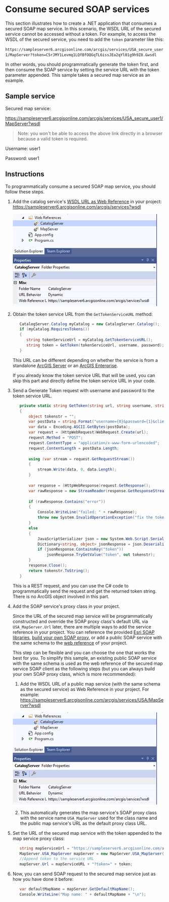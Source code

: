 # Consume secured SOAP services

This section illustrates how to create a .NET application that consumes a secured SOAP map service. In this scenario, the WSDL URL of the secured service cannot be accessed without a token. For example, to access the WSDL of the secured service, you need to add the `token` parameter like this:

`https://sampleserver6.arcgisonline.com/arcgis/services/USA_secure_user1/MapServer?token=C5rJMY1Levmq1LQfBfOQGqTL6issJEa2qYl01g9h9Z8.&wsdl`

In other words, you should programmatically generate the token first, and then consume the SOAP service by setting the service URL with the token parameter appended. This sample takes a secured map service as an example.

## Sample service

Secured map service:

https://sampleserver6.arcgisonline.com/arcgis/services/USA_secure_user1/MapServer?wsdl

> Note: you won't be able to access the above link directly in a browser because a valid token is required.

Username: user1

Password: user1

## Instructions

To programmatically consume a secured SOAP map service, you should follow these steps. 

1. Add the catalog service's [WSDL URL as Web Reference](../1.%20Consume%20SOAP%20services%20and%20SOAP%20SOE/SOAPExportMapImage#instructions) in your project:
https://sampleserver6.arcgisonline.com/arcgis/services?wsdl

   ![](../../../../images/netsp/SoapSecure1.png "Soap Net Secured service Sample")
   
2. Obtain the token service URL from the `GetTokenServiceURL` method:

   ``` c#
      CatalogServer.Catalog myCatalog = new CatalogServer.Catalog();
      if (myCatalog.RequiresTokens())
      {
         string tokenServiceUrl = myCatalog.GetTokenServiceURL();
         string token = GetToken(tokenServiceUrl, username, password);
      }
   ```
   
   This URL can be different depending on whether the service is from a standalone [ArcGIS Server](https://developers.arcgis.com/rest/services-reference/generate-token.htm) or an [ArcGIS Enterprise](https://developers.arcgis.com/rest/users-groups-and-items/generate-token.htm).
   
   If you already know the token service URL that will be used, you can skip this part and directly define the token service URL in your code. 
   
3. Send a Generate Token request with username and password to the token service URL.

   ``` c#
      private static string GetToken(string url, string username, string password)
      {
          object tokenstr = "";
          var postData = string.Format("username={0}&password={1}&client=requestip&expiration=100&f=json", username, password);
          var data = Encoding.ASCII.GetBytes(postData);
          var request = (HttpWebRequest)WebRequest.Create(url);
          request.Method = "POST";
          request.ContentType = "application/x-www-form-urlencoded";
          request.ContentLength = postData.Length;

          using (var stream = request.GetRequestStream())
          {
              stream.Write(data, 0, data.Length);
          }

          var response = (HttpWebResponse)request.GetResponse();
          var rawResponse = new StreamReader(response.GetResponseStream()).ReadToEnd();

          if (rawResponse.Contains("error"))
          {
              Console.WriteLine("failed: " + rawResponse);
              throw new System.InvalidOperationException("fix the token generation process");
          }
          else
          {
              JavaScriptSerializer json = new System.Web.Script.Serialization.JavaScriptSerializer();
              Dictionary<string, object> jsonResponse = json.Deserialize<Dictionary<string, object>>(rawResponse);
              if (jsonResponse.ContainsKey("token"))
                  jsonResponse.TryGetValue("token", out tokenstr);
          }
          response.Close();
          return tokenstr.ToString();
      }
   ```
   
   This is a REST request, and you can use the C# code to programmatically send the request and get the returned token string. There is no ArcGIS object involved in this part. 

4. Add the SOAP service's proxy class in your project.

   Since the URL of the secured map service will be programmatically constructed and override the SOAP proxy class's default URL via `USA_MapServer.Url` later, there are multiple ways to add the service reference in your project. You can reference the provided [Esri SOAP libraries](http://resources.arcgis.com/en/help/soap/latest/#/NET/01vp00000090000000/), [build your own SOAP proxy](../2.%20Generate%20SOAP%20proxy%20libraries), or add a public SOAP service with the same schema to the [web reference](../1.%20Consume%20SOAP%20services%20and%20SOAP%20SOE/SOAPExportMapImage#instructions) of your project. 
   
   This step can be flexible and you can choose the one that works the best for you. To simplify this sample, an existing public SOAP service with the same schema is used as the web reference of the secured map service SOAP client as the following steps (but you can always build your own SOAP proxy class, which is more recommended):

   1. Add the WSDL URL of a public map service (with the same schema as the secured service) as Web Reference in your project. For example:
https://sampleserver6.arcgisonline.com/arcgis/services/USA/MapServer?wsdl

   ![](../../../../images/netsp/SoapSecure1.png "Soap Net Secured service Sample")

   2. This automatically generates the map service's SOAP proxy class with the service name `USA_MapServer` used for the class name and the public map service's URL as the default proxy class URL.
   
5. Set the URL of the secured map service with the token appended to the map service proxy class:
  
   ``` c#
      string mapServiceUrl = "https://sampleserver6.arcgisonline.com/arcgis/services/USA_secure_user1/MapServer";
      MapServer.USA_MapServer mapServer = new MapServer.USA_MapServer();
      //Append token to the service URL
      mapServer.Url = mapServiceURL + "?token=" + token;
   ```
  
6. Now, you can send SOAP request to the secured map service just as how you have done it before:

   ``` c#
      var defaultMapName = mapServer.GetDefaultMapName();
      Console.WriteLine("Map name: " + defaultMapName + "\n");
   ```
